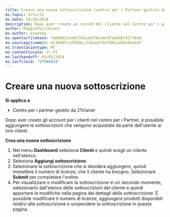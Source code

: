 ```yaml
---
title: Creare una nuova sottoscrizione (centro per i Partner gestito da 21Vianet)
ms.topic: article
ms.date: 10/29/2018
description: Dopo aver creato un record del cliente nel Centro per i partner, puoi vendere loro sottoscrizioni per i prodotti nel catalogo.
author: MaggiePucciEvans
ms.author: evansma
ms.openlocfilehash: 74e6b922ce8c745ca91f8ce4c0fa849bf41774a9
ms.sourcegitcommit: 4c34d6fcaf020bcc53eaa5f0379011a56149a14f
ms.translationtype: MT
ms.contentlocale: it-IT
ms.lasthandoff: 03/05/2019
ms.locfileid: "57584024"
---
```

# <a name="create-a-new-subscription"></a>Creare una nuova sottoscrizione

**Si applica a**

-   Centro per i partner gestito da 21Vianet


Dopo aver creato gli account per i clienti nel centro per i Partner, è possibile aggiungere le sottoscrizioni che vengono acquistate da parte dell'utente ai loro clienti.

**Crea una nuova sottoscrizione**

1.  Nel menu **Dashboard** seleziona **Clienti** e quindi scegli un cliente nell'elenco.
2.  Seleziona **Aggiungi sottoscrizione**.
3.  Selezionare la sottoscrizione che si desidera aggiungere, quindi immettere il numero di licenze, che il cliente ha bisogno. Selezionare **Submit** per completare l'ordine.
4.  Per visualizzare o modificare la sottoscrizione in un secondo momento, selezionarlo dall'elenco delle sottoscrizioni del cliente e quindi apportare le modifiche nella pagina dei dettagli della sottoscrizione. È possibile modificare il numero di licenze, aggiungere prodotti disponibili relativi alla sottoscrizione e sospendere la sottoscrizione in questa pagina.   

